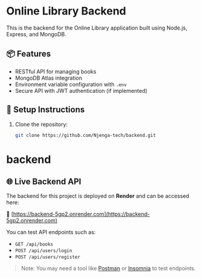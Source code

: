 # Online Library Backend

This is the backend for the Online Library application built using Node.js, Express, and MongoDB.

## 📦 Features

- RESTful API for managing books
- MongoDB Atlas integration
- Environment variable configuration with `.env`
- Secure API with JWT authentication (if implemented)

## 🔧 Setup Instructions

1. Clone the repository:
   ```bash
   git clone https://github.com/Njenga-tech/backend.git
# backend
## 🌐 Live Backend API

The backend for this project is deployed on **Render** and can be accessed here:

🔗 [https://backend-5gp2.onrender.com](https://backend-5gp2.onrender.com)

You can test API endpoints such as:

- `GET /api/books`
- `POST /api/users/login`
- `POST /api/users/register`

> Note: You may need a tool like [Postman](https://www.postman.com/) or [Insomnia](https://insomnia.rest/) to test endpoints.
